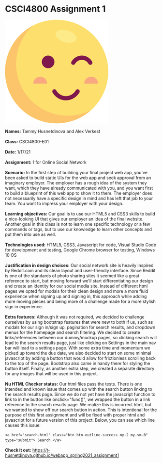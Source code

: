 # CSCI4800 Assignment 1

![Screenshot](img/smol-wink.svg)

**Names:** Tammy Husnetdinova and Alex Verkest<br>
<br>
**Class:** CSCI4800-E01 <br>
<br>
**Date:** 1/17/21 <br>
<br>
**Assignment:** 1 for Online Social Network <br>
<br>
**Scenario:** In the first step of building your final project web app, you’ve been asked to build static UIs for the web app and seek approval from an imaginary employer. The employer has a rough idea of the system they want, which they have already communicated with you, and you want first to build a blueprint of this web app to show it to them. The employer does not necessarily have a specific design in mind and has left that job to your team. You want to impress your employer with your design. <br>
<br>
**Learning objectives:** Our goal is to use our HTML5 and CSS3 skills to build a nice-looking UI that gives our employer an idea of the final website. Another goal in this class is not to learn one specific technology or a few commands or tags, but to use our knowledge to learn other concepts and put them into use as well. <br>
<br>
**Technologies used:** HTML5, CSS3, Javascript for code, Visual Studio Code for development and testing, Google Chrome browser for testing, Windows 10 OS <br>
<br>
**Justification in design choices:** Our social network site is heavily inspired by Reddit.com and its clean layout and user-friendly interface. Since Reddit is one of the standards of photo sharing sites it seemed like a great reference to start, but moving forward we'll start differentiating our design and create an identity for our social media site. Instead of different html pages we opted for modals for their clean design and more a more fluid experience when signing up and signing in, this approach while adding more moving pieces and being more of a challenge made for a more stylish sign in experience.  <br>
<br>
**Extra features:** Although it was not required, we decided to challenge ourselves by using bootstrap features that were new to both if us, such as modals for our sign in/sign up, pagination for search results, and dropdown menus for the homepage and search filtering. We decided to create links/references between our dummy/mockup pages, so clicking search will lead to the search results page, just like clicking on Settings in the main nav bar will lead to a settings page. With some extra time and momentum we picked up toward the due date, we also decided to start on some minimal javascript by adding a button that would allow for frictionless scrolling back to the top of the page. Bootstrap also came in handy there for styling the button itself. Finally, as another extra step, we created a separate directory for any images that will be used in this project. <br>
<br>
**Nu HTML Checker status:** Our html files pass the tests. There is one intended and known issue that comes up with the search button linking to the search results page. Since we do not yet have the javascript function to link to in the button like onclick="func()", we wrapped the button in a link reference to the search results page. We realize this is incorrect html, but we wanted to show off our search button in action. This is intentional for the purpose of this first assignment and will be fixed with proper html and javascript for a future version of this project. Below, you can see which line causes this issue: <br>

`<a href="search.html" class="btn btn-outline-success my-2 my-sm-0" type="submit"> Search </a>` <br>
<br>
**Check it out:** https://t-husnetdinova.github.io/webapp_spring2021_assignment1<br>
<br>
